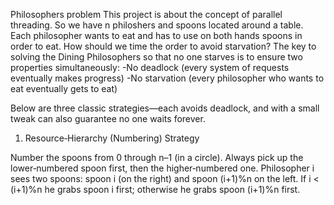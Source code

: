 Philosophers problem
This project is about the concept of parallel threading. So we have n philoshers and spoons located around a table. Each philosopher wants to eat and has to use on both hands spoons in order to eat. How should we time the order to avoid starvation?
The key to solving the Dining Philosophers so that no one starves is to ensure two properties simultaneously:
-No deadlock (every system of requests eventually makes progress)
-No starvation (every philosopher who wants to eat eventually gets to eat)

Below are three classic strategies—each avoids deadlock, and with a small tweak can also guarantee no one waits forever.  

1. Resource‐Hierarchy (Numbering) Strategy

Number the spoons from 0 through n–1 (in a circle).
Always pick up the lower‐numbered spoon first, then the higher‐numbered one.
Philosopher i sees two spoons: spoon i (on the right) and spoon (i+1)%n on the left.
If i < (i+1)%n he grabs spoon i first; otherwise he grabs spoon (i+1)%n first.